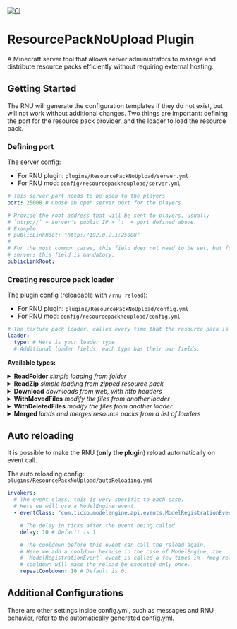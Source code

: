 [![CI](https://github.com/Robsutar/resource-pack-no-upload/actions/workflows/ci.yml/badge.svg)](https://github.com/Robsutar/resource-pack-no-upload/actions/workflows/ci.yml)

# ResourcePackNoUpload Plugin

A Minecraft server tool that allows server administrators to manage and distribute resource packs efficiently without
requiring external hosting.

## Getting Started

The RNU will generate the configuration templates if they do not
exist, but will not work without additional changes.
Two things are important: defining the port for the resource pack provider, and the loader to load the resource pack.

### Defining port

The server config:

- For RNU plugin: `plugins/ResourcePackNoUpload/server.yml`
- For RNU mod: `config/resourcepacknoupload/server.yml`

```yaml
# This server port needs to be open to the players
port: 25008 # Chose an open server port for the players.

# Provide the root address that will be sent to players, usually
# `http://` + server's public IP + `:` + port defined above.
# Example:
# publicLinkRoot: "http://192.0.2.1:25008"
# 
# For the most common cases, this field does not need to be set, but for Pterodactyl-based
# servers this field is mandatory.
publicLinkRoot:
```

### Creating resource pack loader

The plugin config (reloadable with `/rnu reload`):

- For RNU plugin: `plugins/ResourcePackNoUpload/config.yml`
- For RNU mod: `config/resourcepacknoupload/config.yml`

```yaml
# The texture pack loader, called every time that the resource pack is loaded by the RNU.
loader:
  type: # Here is your loader type.
  # Additional loader fields, each type has their own fields.
```

**Available types:**

<details>
  <summary><strong>ReadFolder</strong> <i>simple loading from folder</i></summary>
  Uses an existing folder of any provided path.

```yaml
  type: ReadFolder

  # Relative to the server root folder.
  # Is inside `Cool Folder` (for this example) the resource pack files should be.
  # Cool Folder/pack.mcmeta
  # Cool Folder/assets/minecraft...
  folder: "rnu resource pack/Cool Folder/"
```

</details>

<details>
  <summary><strong>ReadZip</strong> <i>simple loading from zipped resource pack</i></summary>
  Uses an existing .zip of any provided path.

```yaml
  type: ReadZip

  # Relative to the server root folder.
  # Is inside `Cool Resource Pack.zip` (for this example) the resource pack files should be.
  # Cool Resource Pack.zip/pack.mcmeta
  # Cool Resource Pack.zip/assets/minecraft...
  zip: "rnu resource pack/Cool Resource Pack.zip"
```

</details>

<details>
  <summary><strong>Download</strong> <i>downloads from web, with http headers</i></summary>
  Downloads the resource pack from a link.
  At first, it would be somewhat against the RNU purpose, but this loader also
  supports http headers for the download request, allowing you to download the
  resource,  pack with private keys, which is not supported directly by the minecraft client.

```yaml
  type: Download

  # The link for the download.
  url: https://www.googleapis.com/drive/v3/files/FILE_ID?alt=media

  # Optional field, this is a list of headers, with their keys and values, Here we
  # are calling the Google API, and passing a required token to download the file.
  headers:
    - key: "Authorization"
      value: "Bearer drive_api3213xih32i9DASKxE83hd9203f1930c0ll-d1v3-t0k3n2389"
```

</details>

<details>
  <summary><strong>WithMovedFiles</strong> <i>modify the files from another loader</i></summary>
  Move loader provided resource pack files from a directory, to another.

```yaml
  type: WithMovedFiles

  # The folder contents to be moved. Supports unknown paths, for they use `?`.
  # For this example, the download (see more loader information below) result for
  # the loader link would be something like:
  # `Robsutar-super-cool-pack78HN3278gj32d/assets/minecraft...`
  # We will use this first folder as origin, ignoring their name.
  folder: "?/"

  # The folder destination, here we are using the resource pack root.
  destination: ""

  # This can be any loader, For this loader example we are using a release in GitHub,
  # with Fine-grained personal  access token, with reading permissions. Depending on
  # the release, the content of the resource pack can be inside another download file,
  # we use WithMovedFiles to adjust this.
  loader:
    type: Download
    url: https://api.github.com/repos/Robsutar/super-cool-pack/zipball
    headers:
      - key: "Authorization"
        value: "Bearer github_pat_uS78ih32i9DASKxE83hd9203f1930c0ll-g1t-t0k3n2389"
      - key: "Accept"
        value: "application/vnd.github.v3+json"
```

</details>

<details>
  <summary><strong>WithDeletedFiles</strong> <i>modify the files from another loader</i></summary>
  Ignore the files of the loader if they match with a provided path.

```yaml
  type: WithDeletedFiles

  # The path to ignored, supports glob file matching. In this example, we delete all
  # files that ends with `.md`.
  toDelete: "**.md"
  # To ignore all the files of a directory:
  # toDelete: "assets/all_inside_me_will_be_deleted/**/*"
  # To ignore a file a file:
  # toDelete: "assets/minecraft/i_will_be_deleted.txt"

  # This can be any loader, For this loader example we are using simple ReadFolder loader.
  loader:
    type: ReadFolder
    folder: "rnu resource pack/Cool Folder/"
```

</details>

<details>
  <summary><strong>Merged</strong> <i>loads and merges resource packs from a list of loaders</i></summary>
  Combines multiple loaders, prioritizing the first ones in the list.

```yaml
  type: Merged

  # Optional field, this is a list of paths to merge json files list entries, particularly
  # useful to merge custom model data automatically. 
  mergedJsonLists:
    - files: "assets/minecraft/models/item/**.json"
      # The numeric field used to order the json entries, in the case of custom model data,
      # entries must necessarily be ordered.
      orderBy: "predicate.custom_model_data"

  # This is a list, for each entry you need to specify the values of the desired loader.
  # See their how to configure each type in the examples above.
  # For overriding cases, loaders on the top of the list have major priority, this is,
  # their files will replace the other files.
  loaders:
    - type: ReadFolder
      folder: "rnu resource pack/Cool Folder/"
    - type: ReadZip
      zip: "plugins/ModelEngine/resource pack.zip"
```

</details>

## Auto reloading

It is possible to make the RNU (**only the plugin**) reload automatically on event call.

The auto reloading config: `plugins/ResourcePackNoUpload/autoReloading.yml`

```yaml
invokers:
  # The event class, this is very specific to each case.
  # Here we will use a ModelEngine event.
  - eventClass: "com.ticxo.modelengine.api.events.ModelRegistrationEvent"

    # The delay in ticks after the event being called.
    delay: 10 # Default is 1.

    # The cooldown before this event can call the reload again.
    # Here we add a cooldown because in the case of ModelEngine, the
    # `ModelRegistrationEvent` event is called a few times in `/meg reload`, this
    # cooldown will make the reload be executed only once.
    repeatCooldown: 10 # Default is 0.
```

## Additional Configurations

There are other settings inside config.yml, such as messages and RNU behavior, refer to the automatically generated
config.yml.
